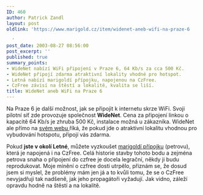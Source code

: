 ```yaml
---
ID: 460
author: Patrick Zandl
layout: post
oldlink: 'https://www.marigold.cz/item/widenet-aneb-wifi-na-praze-6

  '
post_date: 2003-08-27 08:56:00
post_excerpt: ''
published: true
summary_points:
- WideNet nabízí WiFi připojení v Praze 6, 64 Kb/s za cca 500 Kč.
- WideNet připojí zdarma atraktivní lokality vhodné pro hotspot.
- Letná nabízí marigoldí přípojku, napojenou na CzFree.
- CzFree závisí na štěstí a lokalitě, kvalita se liší.
title: WideNet aneb WiFi na Praze 6
---
```


<p>
Na Praze 6 je další možnost, jak se připojit k internetu skrze WiFi. Svoji pilotní síť zde provozuje společnost <STRONG>WideNet</STRONG>. Cena za připojení linkou o kapacitě 64 Kb/s je zhruba 500 Kč, instalace možná u zákazníka. WideNet ale přímo na <A href="http://www.widenet.cz/" target=_blank>svém webu </A>říká, že pokud jde o atraktivní lokalitu vhodnou pro vybudování hotspotu, připojí vás zdarma. </p>

<p>
Pokud <STRONG>jste v okolí Letné</STRONG>, můžete vyzkoušet <A href="http://www.ariga.cz/letna/index.html" target=_blank>marigoldí přípojku</A> (petrovu), která je napojená i na CzFree. Celá historie stavby tohoto bodu a zejména petrova snaha o připojení do czfree je docela legrační, někdy ji budu reprodukovat. Moje mínění o czfree dosti utrpělo, přiznám se, že dosud jsem si myslel, že problémy mám jen já a to kvůli tomu, že se o CzFree nevyjadřuji tak nadšeně, jak jeho propagátoři vyžadují. Jak vidno, záleží opravdu hodně na štěstí a na lokalitě. </p>